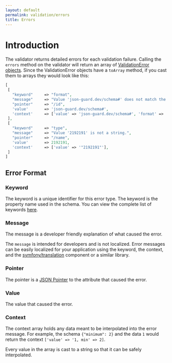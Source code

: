 ```yaml
---
layout: default
permalink: validation/errors
title: Errors
---
```


# Introduction

The validator returns detailed errors for each validation failure.  Calling the `errors` method on the validator will return an array of [ValidationError objects](https://github.com/thephpleague/json-guard/blob/master/src/ValidationError.php).  Since the ValidationError objects have a `toArray` method, if you cast them to arrays they would look like this:

```php
[
 [
   "keyword"     => "format",
   "message"     => "Value 'json-guard.dev/schema#' does not match the format 'uri'",
   "pointer"     => "/id",
   'value'       => 'json-guard.dev/schema#',
   'context'     => ['value' => 'json-guard.dev/schema#', 'format' => 'uri'],
 ],
 [
   "keyword"     => "type",
   "message"     => "Value '2192191' is not a string.",
   "pointer"     => "/name",
   'value'       => 2192191,
   'context'     => ['value' => '"2192191"'],
 ]
]
```

## Error Format

### Keyword

The keyword is a unique identifier for this error type.  The keyword is the property name used in the schema.  You can view the complete list of keywords [here](http://json-schema.org/latest/json-schema-validation.html#rfc.section.5).

### Message

The message is a developer friendly explanation of what caused the error.

The `message` is intended for developers and is not localized.  Error messages can be easily localized for your application using the keyword, the context, and the [symfony/translation](http://symfony.com/doc/current/components/translation/usage.html) component or a similar library.

### Pointer

The pointer is a [JSON Pointer](https://tools.ietf.org/html/rfc6901) to the attribute that caused the error.

### Value

The value that caused the error.

### Context

The context array holds any data meant to be interpolated into the error message.  For example, the schema `{"minimum": 2}` and the data `1` would return the context `['value' => '1, min' => 2]`.

Every value in the array is cast to a string so that it can be safely interpolated.

